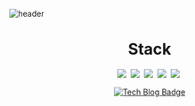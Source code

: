 ![header](https://capsule-render.vercel.app/api?type=waving&color=auto&height=350&section=header&text=Lim%20Ho%20Github&fontSize=90&animation=fadeIn&fontAlignY=38&desc=Front-End%20Developer&descAlignY=51&descAlign=74)
  <div align=center>
	<h1>Stack</h1>	
<img src="https://img.shields.io/badge/Javascript-3766AB?style=flat-square&logo=HTML&logoColor=white"/></a>&nbsp 
<img src="https://img.shields.io/badge/Javascript-3766AB?style=flat-square&logo=CSS&logoColor=white"/></a>&nbsp 
<img src="https://img.shields.io/badge/Javascript-3766AB?style=flat-square&logo=Javascript&logoColor=white"/></a>&nbsp 
<img src="https://img.shields.io/badge/Javascript-3766AB?style=flat-square&logo=Vue&logoColor=white"/></a>&nbsp 
<img src="https://img.shields.io/badge/Javascript-3766AB?style=flat-square&logo=java&logoColor=white"/></a>&nbsp 

  </div>


  <div align=center>
	
  [![Tech Blog Badge](http://img.shields.io/badge/-My%20Blog-black?style=flat-square&logo=Bloglovin&link=https://limhoooo.tistory.com/)](https://limhoooo.tistory.com/)
	
  </div>
